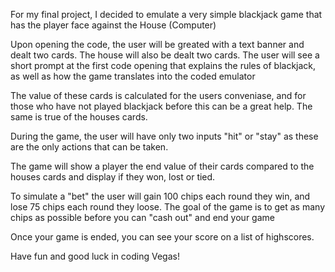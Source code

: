 For my final project, I decided to emulate a very simple blackjack game that has the player face against the House (Computer)

Upon opening the code, the user will be greated with a text banner and dealt two cards. The house will also be dealt two cards.
The user will see a short prompt at the first code opening that explains the rules of blackjack, as well as how the game translates into the coded emulator

The value of these cards is calculated for the users conveniase, and for those who have not played blackjack before this can be a great help. The same is true of the houses cards.

During the game, the user will have only two inputs "hit" or "stay" as these are the only actions that can be taken.

The game will show a player the end value of their cards compared to the houses cards and display if they won, lost or tied.

To simulate a "bet" the user will gain 100 chips each round they win, and lose 75 chips each round they loose. The goal of the game is to get as many chips as possible before you can "cash out" and end your game

Once your game is ended, you can see your score on a list of highscores.

Have fun and good luck in coding Vegas!
